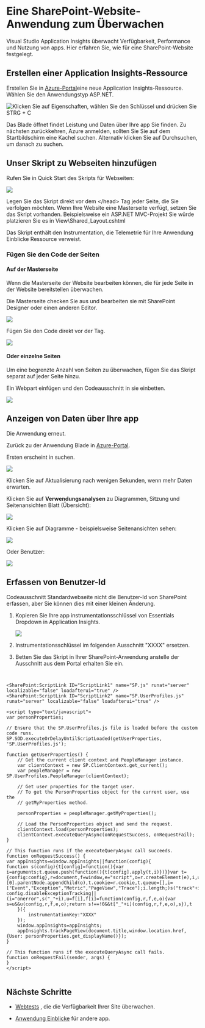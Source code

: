 <properties 
    pageTitle="Eine SharePoint-Website-Anwendung zum Überwachen" 
    description="Starten Sie eine neue Anwendung mit einer neuen Instrumentation überwachen" 
    services="application-insights" 
    documentationCenter=""
    authors="alancameronwills" 
    manager="douge"/>

<tags 
    ms.service="application-insights" 
    ms.workload="tbd" 
    ms.tgt_pltfrm="ibiza" 
    ms.devlang="na" 
    ms.topic="article" 
    ms.date="03/24/2016" 
    ms.author="awills"/>

# <a name="monitor-a-sharepoint-site-with-application-insights"></a>Eine SharePoint-Website-Anwendung zum Überwachen


Visual Studio Application Insights überwacht Verfügbarkeit, Performance und Nutzung von apps. Hier erfahren Sie, wie für eine SharePoint-Website festgelegt.


## <a name="create-an-application-insights-resource"></a>Erstellen einer Application Insights-Ressource


Erstellen Sie in [Azure-Portal](https://portal.azure.com)eine neue Application Insights-Ressource. Wählen Sie den Anwendungstyp ASP.NET.

![Klicken Sie auf Eigenschaften, wählen Sie den Schlüssel und drücken Sie STRG + C](./media/app-insights-sharepoint/01-new.png)


Das Blade öffnet findet Leistung und Daten über Ihre app Sie finden. Zu nächsten zurückkehren, Azure anmelden, sollten Sie Sie auf dem Startbildschirm eine Kachel suchen. Alternativ klicken Sie auf Durchsuchen, um danach zu suchen.
    


## <a name="add-our-script-to-your-web-pages"></a>Unser Skript zu Webseiten hinzufügen

Rufen Sie in Quick Start des Skripts für Webseiten:

![](./media/app-insights-sharepoint/02-monitor-web-page.png)

Legen Sie das Skript direkt vor dem &lt;/head&gt; Tag jeder Seite, die Sie verfolgen möchten. Wenn Ihre Website eine Masterseite verfügt, setzen Sie das Skript vorhanden. Beispielsweise ein ASP.NET MVC-Projekt Sie würde platzieren Sie es in View\Shared\_Layout.cshtml

Das Skript enthält den Instrumentation, die Telemetrie für Ihre Anwendung Einblicke Ressource verweist.

### <a name="add-the-code-to-your-site-pages"></a>Fügen Sie den Code der Seiten

#### <a name="on-the-master-page"></a>Auf der Masterseite

Wenn die Masterseite der Website bearbeiten können, die für jede Seite in der Website bereitstellen überwachen.

Die Masterseite checken Sie aus und bearbeiten sie mit SharePoint Designer oder einen anderen Editor.

![](./media/app-insights-sharepoint/03-master.png)


Fügen Sie den Code direkt vor der </head> Tag. 


![](./media/app-insights-sharepoint/04-code.png)

#### <a name="or-on-individual-pages"></a>Oder einzelne Seiten

Um eine begrenzte Anzahl von Seiten zu überwachen, fügen Sie das Skript separat auf jeder Seite hinzu. 

Ein Webpart einfügen und den Codeausschnitt in sie einbetten.


![](./media/app-insights-sharepoint/05-page.png)


## <a name="view-data-about-your-app"></a>Anzeigen von Daten über Ihre app

Die Anwendung erneut.

Zurück zu der Anwendung Blade in [Azure-Portal](https://portal.azure.com).

Ersten erscheint in suchen. 

![](./media/app-insights-sharepoint/09-search.png)

Klicken Sie auf Aktualisierung nach wenigen Sekunden, wenn mehr Daten erwarten.

Klicken Sie auf **Verwendungsanalysen** zu Diagrammen, Sitzung und Seitenansichten Blatt (Übersicht):

![](./media/app-insights-sharepoint/06-usage.png)

Klicken Sie auf Diagramme - beispielsweise Seitenansichten sehen:

![](./media/app-insights-sharepoint/07-pages.png)

Oder Benutzer:


![](./media/app-insights-sharepoint/08-users.png)


## <a name="capturing-user-id"></a>Erfassen von Benutzer-Id


Codeausschnitt Standardwebseite nicht die Benutzer-Id von SharePoint erfassen, aber Sie können dies mit einer kleinen Änderung.


1. Kopieren Sie Ihre app instrumentationsschlüssel von Essentials Dropdown in Application Insights. 


    ![](./media/app-insights-sharepoint/02-props.png)

2. Instrumentationsschlüssel im folgenden Ausschnitt "XXXX" ersetzen. 
3. Betten Sie das Skript in Ihrer SharePoint-Anwendung anstelle der Ausschnitt aus dem Portal erhalten Sie ein.



```


<SharePoint:ScriptLink ID="ScriptLink1" name="SP.js" runat="server" localizable="false" loadafterui="true" /> 
<SharePoint:ScriptLink ID="ScriptLink2" name="SP.UserProfiles.js" runat="server" localizable="false" loadafterui="true" /> 
  
<script type="text/javascript"> 
var personProperties; 
  
// Ensure that the SP.UserProfiles.js file is loaded before the custom code runs. 
SP.SOD.executeOrDelayUntilScriptLoaded(getUserProperties, 'SP.UserProfiles.js'); 
  
function getUserProperties() { 
    // Get the current client context and PeopleManager instance. 
    var clientContext = new SP.ClientContext.get_current(); 
    var peopleManager = new SP.UserProfiles.PeopleManager(clientContext); 
     
    // Get user properties for the target user. 
    // To get the PersonProperties object for the current user, use the 
    // getMyProperties method. 
    
    personProperties = peopleManager.getMyProperties(); 
  
    // Load the PersonProperties object and send the request. 
    clientContext.load(personProperties); 
    clientContext.executeQueryAsync(onRequestSuccess, onRequestFail); 
} 
     
// This function runs if the executeQueryAsync call succeeds. 
function onRequestSuccess() { 
var appInsights=window.appInsights||function(config){
function s(config){t[config]=function(){var i=arguments;t.queue.push(function(){t[config].apply(t,i)})}}var t={config:config},r=document,f=window,e="script",o=r.createElement(e),i,u;for(o.src=config.url||"//az416426.vo.msecnd.net/scripts/a/ai.0.js",r.getElementsByTagName(e)[0].parentNode.appendChild(o),t.cookie=r.cookie,t.queue=[],i=["Event","Exception","Metric","PageView","Trace"];i.length;)s("track"+i.pop());return config.disableExceptionTracking||(i="onerror",s("_"+i),u=f[i],f[i]=function(config,r,f,e,o){var s=u&&u(config,r,f,e,o);return s!==!0&&t["_"+i](config,r,f,e,o),s}),t
    }({
        instrumentationKey:"XXXX"
    });
    window.appInsights=appInsights;
    appInsights.trackPageView(document.title,window.location.href, {User: personProperties.get_displayName()});
} 
  
// This function runs if the executeQueryAsync call fails. 
function onRequestFail(sender, args) { 
} 
</script> 


```



## <a name="next-steps"></a>Nächste Schritte

* [Webtests](app-insights-monitor-web-app-availability.md) , die die Verfügbarkeit Ihrer Site überwachen.

* [Anwendung Einblicke](app-insights-overview.md) für andere app.



<!--Link references-->


 